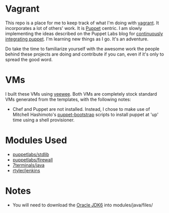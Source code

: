Vagrant
=======

This repo is a place for me to keep track of what I'm doing with [vagrant](http://vagrantup.com).  It incorporates a lot of others' work.  It is [Puppet](http://puppetlabs.com) centric.  I am slowly implementing the ideas described on the Puppet Labs blog for [continuously integrating puppet](https://puppetlabs.com/blog/release-management-blog/video-continuous-integration-for-your-puppet-code/?utm_source=feedburner&utm_medium=feed&utm_campaign=Feed%3A+PuppetLabs+%28Puppet+Labs%29).  I'm learning new things as I go.  It's an adventure.

Do take the time to familiarize yourself with the awesome work the people behind these projects are doing and contribute if you can, even if it's only to spread the good word.

# VMs
I built these VMs using [veewee](https://github.com/jedi4ever/veewee).  Both VMs are completely stock standard VMs generated from the templates, with the following notes:
* Chef and Puppet are not installed.  Instead, I chose to make use of Mitchell Hashimoto's [puppet-bootstrap](git://github.com/hashicorp/puppet-bootstrap) scripts to install puppet at 'up' time using a shell provisioner.

# Modules Used
* [puppetlabs/stdlib](http://forge.puppetlabs.com/puppetlabs/stdlib)
* [puppetlabs/firewall](http://forge.puppetlabs.com/puppetlabs/firewall)
* [7terminals/java](http://forge.puppetlabs.com/7terminals/java)
* [rtyler/jenkins](http://forge.puppetlabs.com/rtyler/jenkins)

# Notes
* You will need to download the [Oracle JDK6](http://download.oracle.com/otn-pub/java/jdk/6u45-b06/jdk-6u45-linux-x64.bin) into modules/java/files/
